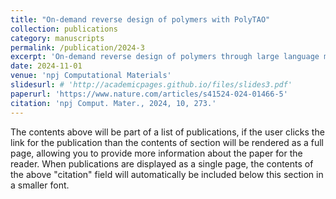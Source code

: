```yaml
---
title: "On-demand reverse design of polymers with PolyTAO"
collection: publications
category: manuscripts
permalink: /publication/2024-3
excerpt: 'On-demand reverse design of polymers through large language model.'
date: 2024-11-01
venue: 'npj Computational Materials'
slidesurl: # 'http://academicpages.github.io/files/slides3.pdf'
paperurl: 'https://www.nature.com/articles/s41524-024-01466-5'
citation: 'npj Comput. Mater., 2024, 10, 273.'
---
```


The contents above will be part of a list of publications, if the user clicks the link for the publication than the contents of section will be rendered as a full page, allowing you to provide more information about the paper for the reader. When publications are displayed as a single page, the contents of the above "citation" field will automatically be included below this section in a smaller font.
